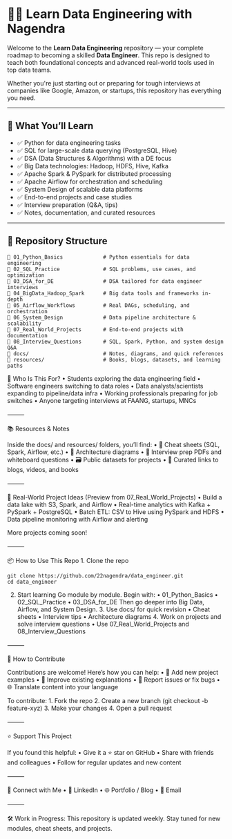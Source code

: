 # 👨‍💻 Learn Data Engineering with Nagendra

Welcome to the **Learn Data Engineering** repository — your complete roadmap to becoming a skilled **Data Engineer**. This repo is designed to teach both foundational concepts and advanced real-world tools used in top data teams.

Whether you're just starting out or preparing for tough interviews at companies like Google, Amazon, or startups, this repository has everything you need.

---

## 🚀 What You’ll Learn

- ✅ Python for data engineering tasks
- ✅ SQL for large-scale data querying (PostgreSQL, Hive)
- ✅ DSA (Data Structures & Algorithms) with a DE focus
- ✅ Big Data technologies: Hadoop, HDFS, Hive, Kafka
- ✅ Apache Spark & PySpark for distributed processing
- ✅ Apache Airflow for orchestration and scheduling
- ✅ System Design of scalable data platforms
- ✅ End-to-end projects and case studies
- ✅ Interview preparation (Q&A, tips)
- ✅ Notes, documentation, and curated resources

---

## 🧭 Repository Structure

```plaintext
📁 01_Python_Basics             # Python essentials for data engineering
📁 02_SQL_Practice              # SQL problems, use cases, and optimization
📁 03_DSA_for_DE                # DSA tailored for data engineer interviews
📁 04_BigData_Hadoop_Spark      # Big data tools and frameworks in-depth
📁 05_Airflow_Workflows         # Real DAGs, scheduling, and orchestration
📁 06_System_Design             # Data pipeline architecture & scalability
📁 07_Real_World_Projects       # End-to-end projects with documentation
📁 08_Interview_Questions       # SQL, Spark, Python, and system design Q&A
📁 docs/                        # Notes, diagrams, and quick references
📁 resources/                   # Books, blogs, datasets, and learning paths
```

 🎯 Who Is This For?
	•	Students exploring the data engineering field
	•	Software engineers switching to data roles
	•	Data analysts/scientists expanding to pipeline/data infra
	•	Working professionals preparing for job switches
	•	Anyone targeting interviews at FAANG, startups, MNCs

⸻

📚 Resources & Notes

Inside the docs/ and resources/ folders, you’ll find:
	•	🧠 Cheat sheets (SQL, Spark, Airflow, etc.)
	•	📘 Architecture diagrams
	•	📄 Interview prep PDFs and whiteboard questions
	•	🗃️ Public datasets for projects
	•	🔗 Curated links to blogs, videos, and books

⸻

🧪 Real-World Project Ideas (Preview from 07_Real_World_Projects)
	•	Build a data lake with S3, Spark, and Airflow
	•	Real-time analytics with Kafka + PySpark + PostgreSQL
	•	Batch ETL: CSV to Hive using PySpark and HDFS
	•	Data pipeline monitoring with Airflow and alerting

More projects coming soon!

⸻

📦 How to Use This Repo
	1.	Clone the repo
```
git clone https://github.com/22nagendra/data_engineer.git
cd data_engineer
```

2.	Start learning
Go module by module. Begin with:
	•	01_Python_Basics
	•	02_SQL_Practice
	•	03_DSA_for_DE
Then go deeper into Big Data, Airflow, and System Design.
	3.	Use docs/ for quick revision
	•	Cheat sheets
	•	Interview tips
	•	Architecture diagrams
	4.	Work on projects and solve interview questions
	•	Use 07_Real_World_Projects and 08_Interview_Questions

⸻

🤝 How to Contribute

Contributions are welcome! Here’s how you can help:
	•	📘 Add new project examples
	•	📝 Improve existing explanations
	•	🐞 Report issues or fix bugs
	•	🌐 Translate content into your language

To contribute:
	1.	Fork the repo
	2.	Create a new branch (git checkout -b feature-xyz)
	3.	Make your changes
	4.	Open a pull request

⸻

⭐ Support This Project

If you found this helpful:
	•	Give it a ⭐ star on GitHub
	•	Share with friends and colleagues
	•	Follow for regular updates and new content

⸻

🔗 Connect with Me
	•	💼 LinkedIn
	•	🌐 Portfolio / Blog
	•	📧 Email 

⸻

🛠️ Work in Progress: This repository is updated weekly. Stay tuned for new modules, cheat sheets, and projects.


